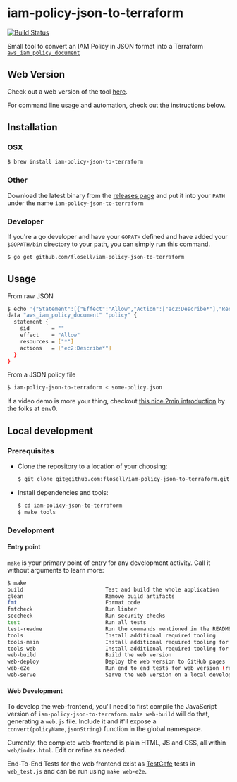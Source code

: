 # iam-policy-json-to-terraform
[![Build Status](https://github.com/flosell/iam-policy-json-to-terraform/actions/workflows/main.yml/badge.svg)](https://github.com/flosell/iam-policy-json-to-terraform/actions/workflows/main.yml)

Small tool to convert an IAM Policy in JSON format into a Terraform [`aws_iam_policy_document`](https://www.terraform.io/docs/providers/aws/d/iam_policy_document.html)

## Web Version

Check out a web version of the tool [here](https://flosell.github.io/iam-policy-json-to-terraform/).

For command line usage and automation, check out the instructions below. 

## Installation

### OSX

```bash
$ brew install iam-policy-json-to-terraform
```
    
### Other

Download the latest binary from the [releases page](https://github.com/flosell/iam-policy-json-to-terraform/releases) and put it into your `PATH` under the name `iam-policy-json-to-terraform`

### Developer

If you're a go developer and have your `GOPATH` defined and have added your `$GOPATH/bin` directory to your path, you can simply run this command.
```bash testcase=usage
$ go get github.com/flosell/iam-policy-json-to-terraform
```

## Usage

From raw JSON

```bash testcase=usage
$ echo '{"Statement":[{"Effect":"Allow","Action":["ec2:Describe*"],"Resource":"*"}]}' | iam-policy-json-to-terraform
data "aws_iam_policy_document" "policy" {
  statement {
    sid       = ""
    effect    = "Allow"
    resources = ["*"]
    actions   = ["ec2:Describe*"]
  }
}
```

From a JSON policy file

```bash
$ iam-policy-json-to-terraform < some-policy.json
```

If a video demo is more your thing, checkout [this nice 2min introduction](https://www.youtube.com/watch?v=AhtpJII6eaw) by the folks at env0. 

## Local development

### Prerequisites

* Clone the repository to a location of your choosing: 
  ```bash testcase=building
  $ git clone git@github.com:flosell/iam-policy-json-to-terraform.git
  ```

* Install dependencies and tools: 
  ```bash testcase=building
  $ cd iam-policy-json-to-terraform
  $ make tools
  ```
  
### Development

#### Entry point 

`make` is your primary point of entry for any development activity. Call it without arguments to learn more: 

```bash testcase=building
$ make
build                          Test and build the whole application
clean                          Remove build artifacts
fmt                            Format code
fmtcheck                       Run linter
seccheck                       Run security checks
test                           Run all tests
test-readme                    Run the commands mentioned in the README for sanity-checking
tools                          Install additional required tooling
tools-main                     Install additional required tooling for the main version
tools-web                      Install additional required tooling for the web version
web-build                      Build the web version
web-deploy                     Deploy the web version to GitHub pages
web-e2e                        Run end to end tests for web version (requires web-build)
web-serve                      Serve the web version on a local development server
```

#### Web Development

To develop the web-frontend, you'll need to first compile the JavaScript version of `iam-policy-json-to-terraform`.
`make web-build` will do that, generating a `web.js` file. 
Include it and it'll expose a `convert(policyName,jsonString)` function in the global namespace. 

Currently, the complete web-frontend is plain HTML, JS and CSS, all within `web/index.html`. 
Edit or refine as needed.

End-To-End Tests for the web frontend exist as [TestCafe](https://testcafe.io/) tests in `web_test.js` and can be run using `make web-e2e`.